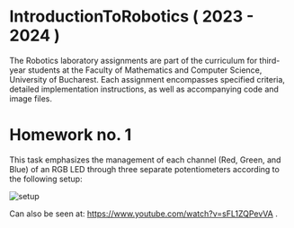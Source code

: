 # IntroductionToRobotics ( 2023 - 2024 )


The Robotics laboratory assignments are part of the curriculum for third-year students at the Faculty of Mathematics and Computer Science, University of Bucharest. Each assignment encompasses specified criteria, detailed implementation instructions, as well as accompanying code and image files.

# Homework no. 1 

This task emphasizes the management of each channel (Red, Green, and Blue) of an RGB LED through three separate potentiometers according to the following setup: 

![setup](https://github.com/cosminabarbu/IntroductionToRobotics/assets/93591428/81300097-e4d1-4ff5-8bf3-aa2c8c0fba75)

Can also be seen at: https://www.youtube.com/watch?v=sFL1ZQPevVA .


